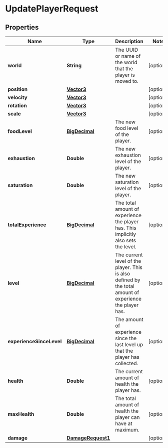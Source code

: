 
# UpdatePlayerRequest

## Properties
Name | Type | Description | Notes
------------ | ------------- | ------------- | -------------
**world** | **String** | The UUID or name of the world that the player is moved to. |  [optional]
**position** | [**Vector3**](Vector3.md) |  |  [optional]
**velocity** | [**Vector3**](Vector3.md) |  |  [optional]
**rotation** | [**Vector3**](Vector3.md) |  |  [optional]
**scale** | [**Vector3**](Vector3.md) |  |  [optional]
**foodLevel** | [**BigDecimal**](BigDecimal.md) | The new food level of the player. |  [optional]
**exhaustion** | **Double** | The new exhaustion level of the player. |  [optional]
**saturation** | **Double** | The new saturation level of the player. |  [optional]
**totalExperience** | [**BigDecimal**](BigDecimal.md) | The total amount of experience the player has. This implicitly also sets the level. |  [optional]
**level** | [**BigDecimal**](BigDecimal.md) | The current level of the player. This is also defined by the total amount of experience the player has. |  [optional]
**experienceSinceLevel** | [**BigDecimal**](BigDecimal.md) | The amount of experience since the last level up that the player has collected. |  [optional]
**health** | **Double** | The current amount of health the player has. |  [optional]
**maxHealth** | **Double** | The total amount of health the player can have at maximum. |  [optional]
**damage** | [**DamageRequest1**](DamageRequest1.md) |  |  [optional]



